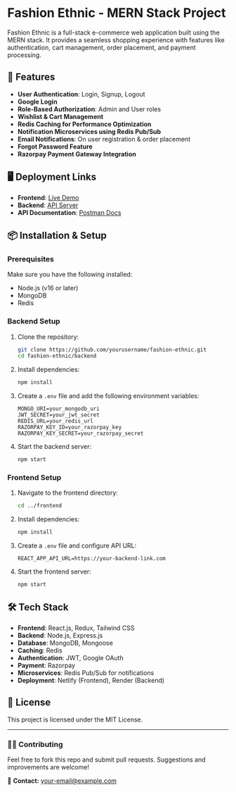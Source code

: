 # Fashion Ethnic - MERN Stack Project

Fashion Ethnic is a full-stack e-commerce web application built using the MERN stack. It provides a seamless shopping experience with features like authentication, cart management, order placement, and payment processing.

## 🚀 Features

- **User Authentication**: Login, Signup, Logout
- **Google Login**
- **Role-Based Authorization**: Admin and User roles
- **Wishlist & Cart Management**
- **Redis Caching for Performance Optimization**
- **Notification Microservices using Redis Pub/Sub**
- **Email Notifications**: On user registration & order placement
- **Forgot Password Feature**
- **Razorpay Payment Gateway Integration**

## 🖥️ Deployment Links

- **Frontend**: [Live Demo](https://fashion-ethnic.vercel.app/)
- **Backend**: [API Server](https://fashionethnic.onrender.com)
- **API Documentation**: [Postman Docs](https://your-api-docs-link.com)

## 📦 Installation & Setup

### Prerequisites
Make sure you have the following installed:
- Node.js (v16 or later)
- MongoDB
- Redis

### Backend Setup

1. Clone the repository:
   ```sh
   git clone https://github.com/yourusername/fashion-ethnic.git
   cd fashion-ethnic/backend
   ```
2. Install dependencies:
   ```sh
   npm install
   ```
3. Create a `.env` file and add the following environment variables:
   ```env
   MONGO_URI=your_mongodb_uri
   JWT_SECRET=your_jwt_secret
   REDIS_URL=your_redis_url
   RAZORPAY_KEY_ID=your_razorpay_key
   RAZORPAY_KEY_SECRET=your_razorpay_secret
   ```
4. Start the backend server:
   ```sh
   npm start
   ```

### Frontend Setup

1. Navigate to the frontend directory:
   ```sh
   cd ../frontend
   ```
2. Install dependencies:
   ```sh
   npm install
   ```
3. Create a `.env` file and configure API URL:
   ```env
   REACT_APP_API_URL=https://your-backend-link.com
   ```
4. Start the frontend server:
   ```sh
   npm start
   ```

## 🛠️ Tech Stack

- **Frontend**: React.js, Redux, Tailwind CSS
- **Backend**: Node.js, Express.js
- **Database**: MongoDB, Mongoose
- **Caching**: Redis
- **Authentication**: JWT, Google OAuth
- **Payment**: Razorpay
- **Microservices**: Redis Pub/Sub for notifications
- **Deployment**: Netlify (Frontend), Render (Backend)

## 📝 License
This project is licensed under the MIT License.

---

### 👨‍💻 Contributing
Feel free to fork this repo and submit pull requests. Suggestions and improvements are welcome!

📧 **Contact:** your-email@example.com
